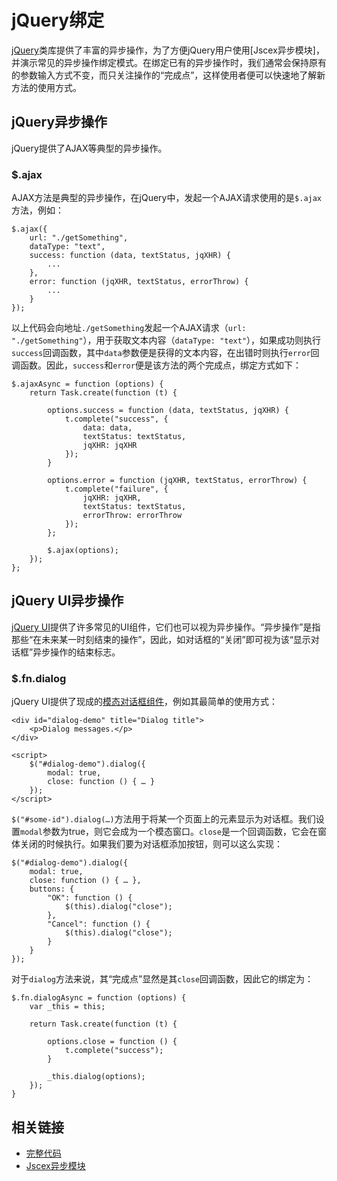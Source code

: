 # jQuery绑定

[jQuery](http://jquery.com)类库提供了丰富的异步操作，为了方便jQuery用户使用[Jscex异步模块]，并演示常见的异步操作绑定模式。在绑定已有的异步操作时，我们通常会保持原有的参数输入方式不变，而只关注操作的“完成点”，这样使用者便可以快速地了解新方法的使用方式。

## jQuery异步操作

jQuery提供了AJAX等典型的异步操作。

### $.ajax

AJAX方法是典型的异步操作，在jQuery中，发起一个AJAX请求使用的是`$.ajax`方法，例如：

    $.ajax({        url: "./getSomething",        dataType: "text",        success: function (data, textStatus, jqXHR) {            ...        },        error: function (jqXHR, textStatus, errorThrow) {            ...        }    });

以上代码会向地址`./getSomething`发起一个AJAX请求（`url: "./getSomething"`），用于获取文本内容（`dataType: "text"`），如果成功则执行`success`回调函数，其中`data`参数便是获得的文本内容，在出错时则执行`error`回调函数。因此，`success`和`error`便是该方法的两个完成点，绑定方式如下：

    $.ajaxAsync = function (options) {        return Task.create(function (t) {            options.success = function (data, textStatus, jqXHR) {                t.complete("success", {                    data: data,                    textStatus: textStatus,                    jqXHR: jqXHR                });            }            options.error = function (jqXHR, textStatus, errorThrow) {                t.complete("failure", {                    jqXHR: jqXHR,                    textStatus: textStatus,                    errorThrow: errorThrow                });            };            $.ajax(options);        });    };

## jQuery UI异步操作

[jQuery UI](http://jqueryui.com/)提供了许多常见的UI组件，它们也可以视为异步操作。“异步操作”是指那些“在未来某一时刻结束的操作”，因此，如对话框的“关闭”即可视为该“显示对话框”异步操作的结束标志。

### $.fn.dialog

jQuery UI提供了现成的[模态对话框组件](http://jqueryui.com/demos/dialog/)，例如其最简单的使用方式：

    <div id="dialog-demo" title="Dialog title">        <p>Dialog messages.</p>    </div>        <script>        $("#dialog-demo").dialog({
            modal: true,
            close: function () { … }
        });    </script>

`$("#some-id").dialog(…)`方法用于将某一个页面上的元素显示为对话框。我们设置`modal`参数为true，则它会成为一个模态窗口。`close`是一个回调函数，它会在窗体关闭的时候执行。如果我们要为对话框添加按钮，则可以这么实现：
    $("#dialog-demo").dialog({
        modal: true,
        close: function () { … },
        buttons: {
            "OK": function () {
                $(this).dialog("close");
            },
            "Cancel": function () {
                $(this).dialog("close");
            }
        }
    });

对于`dialog`方法来说，其“完成点”显然是其`close`回调函数，因此它的绑定为：

    $.fn.dialogAsync = function (options) {        var _this = this;        return Task.create(function (t) {            options.close = function () {                t.complete("success");            }            _this.dialog(options);        });    }

## 相关链接

* [完整代码](../../../samples/async/jquery-bindings.html)
* [Jscex异步模块](../README-cn.md)